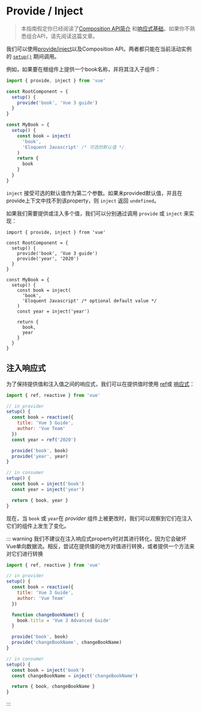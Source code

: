 # Provide / Inject

> 本指南假定你已经阅读了[Composition API简介](composition-api-introduction.html) 和[响应式基础](reactivity-fundamentals.html)。如果你不熟悉组合API，请先阅读这篇文章。

我们可以使用[provide/inject](component-provide-inject.html)以及Composition API。两者都只能在当前活动实例的 [`setup()`](composition-api-setup.html) 期间调用。

例如，如果要在根组件上提供一个book名称，并将其注入子组件：

```js
import { provide, inject } from 'vue'

const RootComponent = {
  setup() {
    provide('book', 'Vue 3 guide')
  }
}

const MyBook = {
  setup() {
    const book = inject(
      'book',
      'Eloquent Javascript' /* 可选的默认值 */
    )
    return {
      book
    }
  }
}
```

`inject` 接受可选的默认值作为第二个参数。如果未provided默认值，并且在provide上下文中找不到该property，则 `inject` 返回 `undefined`。

如果我们需要提供或注入多个值，我们可以分别通过调用 `provide` 或 `inject` 来实现：

```js{5-6,12-16}
import { provide, inject } from 'vue'

const RootComponent = {
  setup() {
    provide('book', 'Vue 3 guide')
    provide('year', '2020')
  }
}

const MyBook = {
  setup() {
    const book = inject(
      'book',
      'Eloquent Javascript' /* optional default value */
    )
    const year = inject('year')

    return {
      book,
      year
    }
  }
}
```

##  注入响应式

为了保持提供值和注入值之间的响应式，我们可以在提供值时使用 [ref](reactivity-fundamentals.html#creating-standalone-reactive-values-as-refs)或 [响应式](reactivity-fundamentals.html#declaring-reactive-state)：

```js
import { ref, reactive } from 'vue'

// in provider
setup() {
  const book = reactive({
    title: 'Vue 3 Guide',
    author: 'Vue Team'
  })
  const year = ref('2020')

  provide('book', book)
  provide('year', year)
}

// in consumer
setup() {
  const book = inject('book')
  const year = inject('year')

  return { book, year }
}
```

现在，当 `book` 或 `year`在 *provider* 组件上被更改时，我们可以观察到它们在注入它们的组件上发生了变化。

::: warning
我们不建议在注入响应式property时对其进行转化，因为它会破坏Vue单向数据流。相反，尝试在提供值的地方对值进行转换，或者提供一个方法来对它们进行转换
```js
import { ref, reactive } from 'vue'

// in provider
setup() {
  const book = reactive({
    title: 'Vue 3 Guide',
    author: 'Vue Team'
  })

  function changeBookName() {
    book.title = 'Vue 3 Advanced Guide'
  }

  provide('book', book)
  provide('changeBookName', changeBookName)
}

// in consumer
setup() {
  const book = inject('book')
  const changeBookName = inject('changeBookName')

  return { book, changeBookName }
}
```

:::
